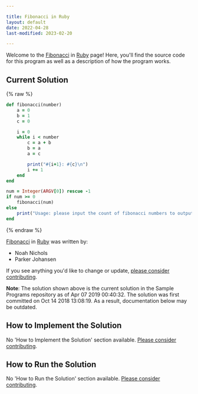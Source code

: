 ```yaml
---

title: Fibonacci in Ruby
layout: default
date: 2022-04-28
last-modified: 2023-02-20

---
```


Welcome to the [Fibonacci](https://sampleprograms.io/projects/fibonacci) in [Ruby](https://sampleprograms.io/languages/ruby) page! Here, you'll find the source code for this program as well as a description of how the program works.

## Current Solution

{% raw %}

```ruby
def fibonacci(number)
    a = 0
    b = 1
    c = 0

    i = 0
    while i < number
        c = a + b
        b = a
        a = c

        print("#{i+1}: #{c}\n")
        i += 1
    end
end

num = Integer(ARGV[0]) rescue -1
if num >= 0
    fibonacci(num)
else
    print("Usage: please input the count of fibonacci numbers to output")
end
```

{% endraw %}

[Fibonacci](https://sampleprograms.io/projects/fibonacci) in [Ruby](https://sampleprograms.io/languages/ruby) was written by:

- Noah Nichols
- Parker Johansen

If you see anything you'd like to change or update, [please consider contributing](https://github.com/TheRenegadeCoder/sample-programs).

**Note**: The solution shown above is the current solution in the Sample Programs repository as of Apr 07 2019 00:40:32. The solution was first committed on Oct 14 2018 13:08:19. As a result, documentation below may be outdated.

## How to Implement the Solution

No 'How to Implement the Solution' section available. [Please consider contributing](https://github.com/TheRenegadeCoder/sample-programs-website).

## How to Run the Solution

No 'How to Run the Solution' section available. [Please consider contributing](https://github.com/TheRenegadeCoder/sample-programs-website).